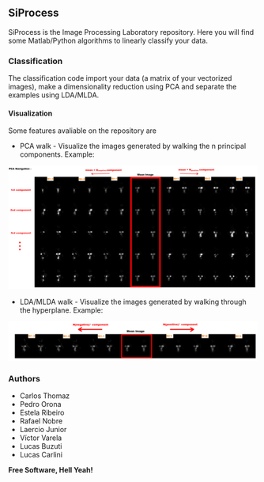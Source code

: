 ## SiProcess

SiProcess is the Image Processing Laboratory repository. Here you will find some Matlab/Python algorithms to linearly classify your data.

### Classification

The classification code import your data (a matrix of your vectorized images), make a dimensionality reduction using PCA and separate the examples using LDA/MLDA. 

#### Visualization

Some features avaliable on the repository are 
- PCA walk - Visualize the images generated by walking the n principal components. 
	Example:

![Example PCA walk](/scr/Images/PCA_NAVIGATION.png)

- LDA/MLDA walk - Visualize the images generated by walking through the hyperplane.
	Example:

![Example MLDA walk](/scr/Images/MLDA_NAVIGATION.png)

### Authors


- Carlos Thomaz
- Pedro Orona
- Estela Ribeiro
- Rafael Nobre
- Laercio Junior
- Víctor Varela
- Lucas Buzuti
- Lucas Carlini

**Free Software, Hell Yeah!**
